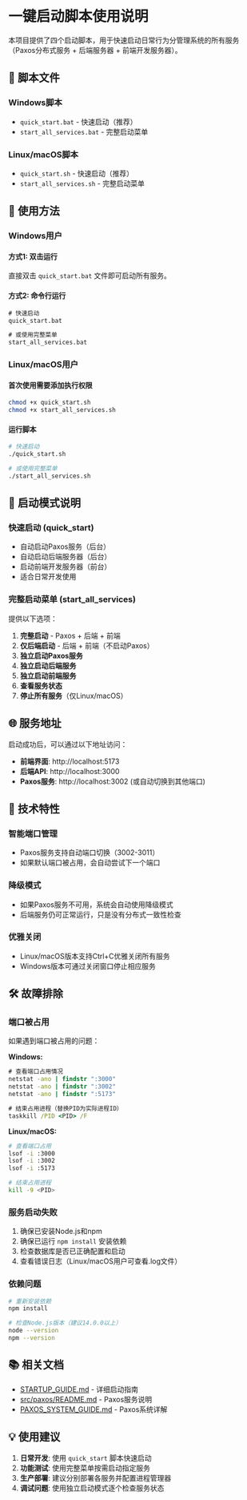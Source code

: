 # 一键启动脚本使用说明

本项目提供了四个启动脚本，用于快速启动日常行为分管理系统的所有服务（Paxos分布式服务 + 后端服务器 + 前端开发服务器）。

## 📜 脚本文件

### Windows脚本
- `quick_start.bat` - 快速启动（推荐）
- `start_all_services.bat` - 完整启动菜单

### Linux/macOS脚本  
- `quick_start.sh` - 快速启动（推荐）
- `start_all_services.sh` - 完整启动菜单

## 🚀 使用方法

### Windows用户

#### 方式1: 双击运行
直接双击 `quick_start.bat` 文件即可启动所有服务。

#### 方式2: 命令行运行
```cmd
# 快速启动
quick_start.bat

# 或使用完整菜单
start_all_services.bat
```

### Linux/macOS用户

#### 首次使用需要添加执行权限
```bash
chmod +x quick_start.sh
chmod +x start_all_services.sh
```

#### 运行脚本
```bash
# 快速启动
./quick_start.sh

# 或使用完整菜单
./start_all_services.sh
```

## 🎯 启动模式说明

### 快速启动 (quick_start)
- 自动启动Paxos服务（后台）
- 自动启动后端服务器（后台）
- 启动前端开发服务器（前台）
- 适合日常开发使用

### 完整启动菜单 (start_all_services)
提供以下选项：
1. **完整启动** - Paxos + 后端 + 前端
2. **仅后端启动** - 后端 + 前端（不启动Paxos）
3. **独立启动Paxos服务**
4. **独立启动后端服务**
5. **独立启动前端服务**
6. **查看服务状态**
7. **停止所有服务**（仅Linux/macOS）

## 🌐 服务地址

启动成功后，可以通过以下地址访问：

- **前端界面**: http://localhost:5173
- **后端API**: http://localhost:3000
- **Paxos服务**: http://localhost:3002 (或自动切换到其他端口)

## 🔧 技术特性

### 智能端口管理
- Paxos服务支持自动端口切换（3002-3011）
- 如果默认端口被占用，会自动尝试下一个端口

### 降级模式
- 如果Paxos服务不可用，系统会自动使用降级模式
- 后端服务仍可正常运行，只是没有分布式一致性检查

### 优雅关闭
- Linux/macOS版本支持Ctrl+C优雅关闭所有服务
- Windows版本可通过关闭窗口停止相应服务

## 🛠️ 故障排除

### 端口被占用
如果遇到端口被占用的问题：

**Windows:**
```cmd
# 查看端口占用情况
netstat -ano | findstr ":3000"
netstat -ano | findstr ":3002"
netstat -ano | findstr ":5173"

# 结束占用进程（替换PID为实际进程ID）
taskkill /PID <PID> /F
```

**Linux/macOS:**
```bash
# 查看端口占用
lsof -i :3000
lsof -i :3002
lsof -i :5173

# 结束占用进程
kill -9 <PID>
```

### 服务启动失败
1. 确保已安装Node.js和npm
2. 确保已运行 `npm install` 安装依赖
3. 检查数据库是否已正确配置和启动
4. 查看错误日志（Linux/macOS用户可查看.log文件）

### 依赖问题
```bash
# 重新安装依赖
npm install

# 检查Node.js版本（建议14.0.0以上）
node --version
npm --version
```

## 📚 相关文档

- [STARTUP_GUIDE.md](./STARTUP_GUIDE.md) - 详细启动指南
- [src/paxos/README.md](./src/paxos/README.md) - Paxos服务说明
- [PAXOS_SYSTEM_GUIDE.md](./PAXOS_SYSTEM_GUIDE.md) - Paxos系统详解

## 💡 使用建议

1. **日常开发**: 使用 `quick_start` 脚本快速启动
2. **功能测试**: 使用完整菜单按需启动指定服务
3. **生产部署**: 建议分别部署各服务并配置进程管理器
4. **调试问题**: 使用独立启动模式逐个检查服务状态
